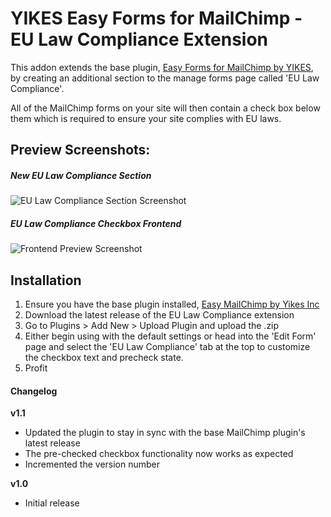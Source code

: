 # YIKES Easy Forms for MailChimp - EU Law Compliance Extension

This addon extends the base plugin, [Easy Forms for MailChimp by YIKES](https://github.com/yikesinc/yikes-inc-easy-mailchimp-extender/tree/staging), by creating an additional section to the manage forms page called 'EU Law Compliance'. 

All of the MailChimp forms on your site will then contain a check box below them which is required to ensure your site complies with EU laws.

## Preview Screenshots:

##### New EU Law Compliance Section
![EU Law Compliance Section Screenshot](https://cldup.com/-fbSRdt0Rz.png)

##### EU Law Compliance Checkbox Frontend
![Frontend Preview Screenshot](https://cldup.com/hhqng0gEoF.png)


## Installation

1. Ensure you have the base plugin installed, [Easy MailChimp by Yikes Inc](https://github.com/yikesinc/yikes-inc-easy-mailchimp-extender/tree/staging)
2. Download the latest release of the EU Law Compliance extension
3. Go to Plugins > Add New > Upload Plugin and upload the .zip
4. Either begin using with the default settings or head into the 'Edit Form' page and select the 'EU Law Compliance' tab at the top to customize the checkbox text and precheck state. 
5. Profit

#### Changelog

<strong>v1.1</strong>
* Updated the plugin to stay in sync with the base MailChimp plugin's latest release
* The pre-checked checkbox functionality now works as expected
* Incremented the version number

<strong>v1.0</strong>
* Initial release
